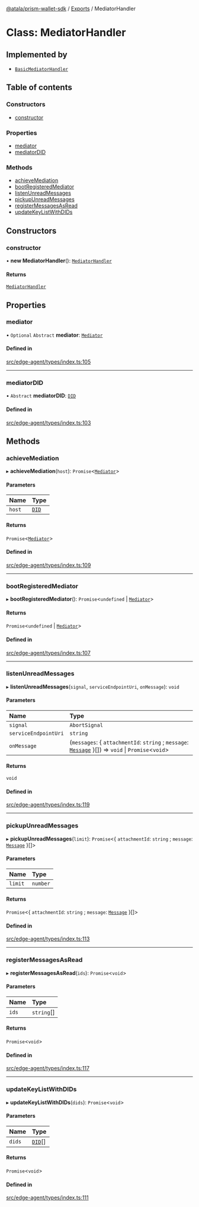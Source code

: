 [@atala/prism-wallet-sdk](../README.md) / [Exports](../modules.md) / MediatorHandler

# Class: MediatorHandler

## Implemented by

- [`BasicMediatorHandler`](BasicMediatorHandler.md)

## Table of contents

### Constructors

- [constructor](MediatorHandler.md#constructor)

### Properties

- [mediator](MediatorHandler.md#mediator)
- [mediatorDID](MediatorHandler.md#mediatordid)

### Methods

- [achieveMediation](MediatorHandler.md#achievemediation)
- [bootRegisteredMediator](MediatorHandler.md#bootregisteredmediator)
- [listenUnreadMessages](MediatorHandler.md#listenunreadmessages)
- [pickupUnreadMessages](MediatorHandler.md#pickupunreadmessages)
- [registerMessagesAsRead](MediatorHandler.md#registermessagesasread)
- [updateKeyListWithDIDs](MediatorHandler.md#updatekeylistwithdids)

## Constructors

### constructor

• **new MediatorHandler**(): [`MediatorHandler`](MediatorHandler.md)

#### Returns

[`MediatorHandler`](MediatorHandler.md)

## Properties

### mediator

• `Optional` `Abstract` **mediator**: [`Mediator`](../interfaces/Domain.Mediator.md)

#### Defined in

[src/edge-agent/types/index.ts:105](https://github.com/hyperledger/identus-edge-agent-sdk-ts/blob/c632f0efed4b3d905476bd3d4312ebd50a8d0a12/src/edge-agent/types/index.ts#L105)

___

### mediatorDID

• `Abstract` **mediatorDID**: [`DID`](Domain.DID.md)

#### Defined in

[src/edge-agent/types/index.ts:103](https://github.com/hyperledger/identus-edge-agent-sdk-ts/blob/c632f0efed4b3d905476bd3d4312ebd50a8d0a12/src/edge-agent/types/index.ts#L103)

## Methods

### achieveMediation

▸ **achieveMediation**(`host`): `Promise`\<[`Mediator`](../interfaces/Domain.Mediator.md)\>

#### Parameters

| Name | Type |
| :------ | :------ |
| `host` | [`DID`](Domain.DID.md) |

#### Returns

`Promise`\<[`Mediator`](../interfaces/Domain.Mediator.md)\>

#### Defined in

[src/edge-agent/types/index.ts:109](https://github.com/hyperledger/identus-edge-agent-sdk-ts/blob/c632f0efed4b3d905476bd3d4312ebd50a8d0a12/src/edge-agent/types/index.ts#L109)

___

### bootRegisteredMediator

▸ **bootRegisteredMediator**(): `Promise`\<`undefined` \| [`Mediator`](../interfaces/Domain.Mediator.md)\>

#### Returns

`Promise`\<`undefined` \| [`Mediator`](../interfaces/Domain.Mediator.md)\>

#### Defined in

[src/edge-agent/types/index.ts:107](https://github.com/hyperledger/identus-edge-agent-sdk-ts/blob/c632f0efed4b3d905476bd3d4312ebd50a8d0a12/src/edge-agent/types/index.ts#L107)

___

### listenUnreadMessages

▸ **listenUnreadMessages**(`signal`, `serviceEndpointUri`, `onMessage`): `void`

#### Parameters

| Name | Type |
| :------ | :------ |
| `signal` | `AbortSignal` |
| `serviceEndpointUri` | `string` |
| `onMessage` | (`messages`: \{ `attachmentId`: `string` ; `message`: [`Message`](Domain.Message-1.md)  }[]) => `void` \| `Promise`\<`void`\> |

#### Returns

`void`

#### Defined in

[src/edge-agent/types/index.ts:119](https://github.com/hyperledger/identus-edge-agent-sdk-ts/blob/c632f0efed4b3d905476bd3d4312ebd50a8d0a12/src/edge-agent/types/index.ts#L119)

___

### pickupUnreadMessages

▸ **pickupUnreadMessages**(`limit`): `Promise`\<\{ `attachmentId`: `string` ; `message`: [`Message`](Domain.Message-1.md)  }[]\>

#### Parameters

| Name | Type |
| :------ | :------ |
| `limit` | `number` |

#### Returns

`Promise`\<\{ `attachmentId`: `string` ; `message`: [`Message`](Domain.Message-1.md)  }[]\>

#### Defined in

[src/edge-agent/types/index.ts:113](https://github.com/hyperledger/identus-edge-agent-sdk-ts/blob/c632f0efed4b3d905476bd3d4312ebd50a8d0a12/src/edge-agent/types/index.ts#L113)

___

### registerMessagesAsRead

▸ **registerMessagesAsRead**(`ids`): `Promise`\<`void`\>

#### Parameters

| Name | Type |
| :------ | :------ |
| `ids` | `string`[] |

#### Returns

`Promise`\<`void`\>

#### Defined in

[src/edge-agent/types/index.ts:117](https://github.com/hyperledger/identus-edge-agent-sdk-ts/blob/c632f0efed4b3d905476bd3d4312ebd50a8d0a12/src/edge-agent/types/index.ts#L117)

___

### updateKeyListWithDIDs

▸ **updateKeyListWithDIDs**(`dids`): `Promise`\<`void`\>

#### Parameters

| Name | Type |
| :------ | :------ |
| `dids` | [`DID`](Domain.DID.md)[] |

#### Returns

`Promise`\<`void`\>

#### Defined in

[src/edge-agent/types/index.ts:111](https://github.com/hyperledger/identus-edge-agent-sdk-ts/blob/c632f0efed4b3d905476bd3d4312ebd50a8d0a12/src/edge-agent/types/index.ts#L111)
